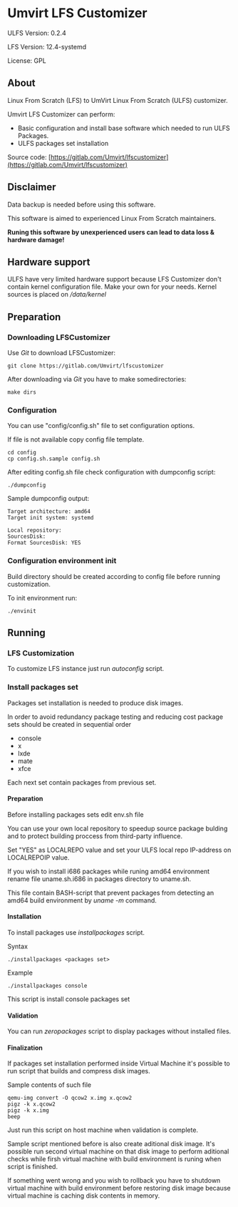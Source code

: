 # Umvirt LFS Customizer

ULFS Version: 0.2.4

LFS Version: 12.4-systemd

License: GPL

## About

Linux From Scratch (LFS) to UmVirt Linux From Scratch (ULFS) customizer.

Umvirt LFS Customizer can perform: 

* Basic configuration and install base software which needed to run ULFS Packages.
* ULFS packages set installation

Source code: [https://gitlab.com/Umvirt/lfscustomizer](https://gitlab.com/Umvirt/lfscustomizer)

## Disclaimer

Data backup is needed before using this software.

This software is aimed to experienced Linux From Scratch maintainers.

**Runing this software by unexperienced users can lead to data loss & hardware damage!**

## Hardware support

ULFS have very limited hardware support because LFS Customizer don't contain kernel configuration file. Make your own for your needs.
Kernel sources is placed on */data/kernel*

## Preparation

### Downloading LFSCustomizer

Use *Git* to download LFSCustomizer:

    git clone https://gitlab.com/Umvirt/lfscustomizer

After downloading via *Git* you have to make somedirectories:

    make dirs

### Configuration

You can use "config/config.sh" file to set configuration options.

If file is not available copy config file template.

    cd config
    cp config.sh.sample config.sh

After editing config.sh file check configuration with dumpconfig script:

    ./dumpconfig

Sample dumpconfig output:


    Target architecture: amd64
    Target init system: systemd
    
    Local repository: 
    SourcesDisk: 
    Format SourcesDisk: YES

### Configuration environment init

Build directory should be created according to config file before running customization.

To init environment run:

    ./envinit

## Running

### LFS Customization

To customize LFS instance just run *autoconfig* script.

### Install packages set

Packages set installation is needed to produce disk images.

In order to avoid redundancy package testing and reducing cost package sets should be created in sequential order 

* console
* x
* lxde
* mate
* xfce

Each next set contain packages from previous set.

#### Preparation

Before installing packages sets edit env.sh file

You can use your own local repository to speedup source package bulding and to protect building proccess from third-party influence.

Set "YES" as LOCALREPO value and set your ULFS local repo IP-address on LOCALREPOIP value.

If you wish to install i686 packages while runing amd64 environment rename file uname.sh.i686 in packages directory to uname.sh.

This file contain BASH-script that prevent packages from detecting an amd64 build environment by *uname -m* command.

#### Installation

To install packages use *installpackages* script.

Syntax

    ./installpackages <packages set>

Example

    ./installpackages console

This script is install console packages set

#### Validation

You can run *zeropackages* script to display packages without installed files.

#### Finalization

If packages set installation performed inside Virtual Machine it's possible to run script that builds and compress disk images.

Sample contents of such file

    qemu-img convert -O qcow2 x.img x.qcow2
    pigz -k x.qcow2
    pigz -k x.img
    beep

Just run this script on host machine when validation is complete.

Sample script mentioned before is also create aditional disk image. 
It's possible run second virtual machine on that disk image to perform aditional checks while firsh virtual machine with build environment is runing when script is finished.

If something went wrong and you wish to rollback you have to shutdown virtual machine with build environment before restoring disk image because virtual machine is caching disk contents in memory.


